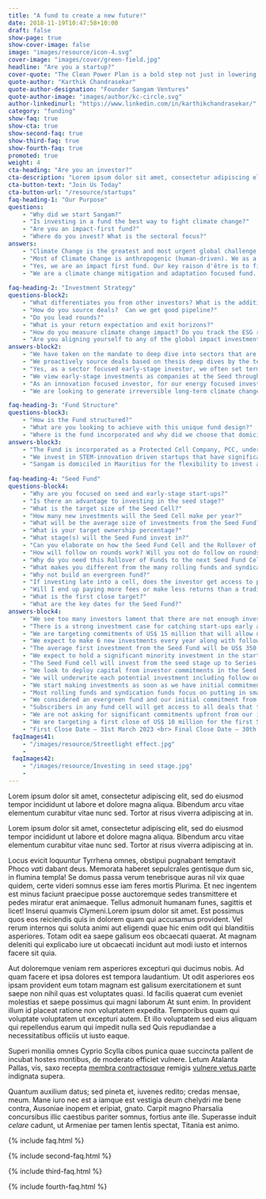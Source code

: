 ```yaml
---
title: "A fund to create a new future!"
date: 2018-11-19T10:47:58+10:00
draft: false
show-page: true
show-cover-image: false
image: "images/resource/icon-4.svg"
cover-image: "images/cover/green-field.jpg"
headline: "Are you a startup?"
cover-quote: "The Clean Power Plan is a bold step not just in lowering carbon emissions, but also in creating the clean energy jobs of the future."
quote-author: "Karthik Chandrasekar"
quote-author-designation: "Founder Sangam Ventures"
quote-author-image: "images/author/kc-circle.svg"
author-linkedinurl: "https://www.linkedin.com/in/karthikchandrasekar/"
category: "funding"
show-faq: true
show-cta: true
show-second-faq: true
show-third-faq: true
show-fourth-faq: true
promoted: true
weight: 4
cta-heading: "Are you an investor?"
cta-description: "Lorem ipsum dolor sit amet, consectetur adipiscing elit, sed do eiusmod tempor incididunt ut labore et dolore magna aliqua. Bibendum arcu vitae elementum curabitur vitae nunc sed. Lorem ipsum dolor sit amet, consectetur adipiscing elit, sed do eiusmod tempor incididunt ut labore et dolore magna."
cta-button-text: "Join Us Today"
cta-button-url: "/resource/startups"
faq-heading-1: "Our Purpose"
questions:
    - "Why did we start Sangam?"
    - "Is investing in a fund the best way to fight climate change?"
    - "Are you an impact-first fund?"
    - "Where do you invest? What is the sectoral focus?"
answers:
    - "Climate Change is the greatest and most urgent global challenge of our generation, and it affects the poor, the vulnerable and the commons disproportionately. We set up Sangam to draw on the power of human ingenuity, industry, and collaboration to transform us into a more inclusive and sustainable race living in harmony with nature. We invest to improve access to sustainable energy and resource productivity solutions for the underserved that can lead to inclusive development and creation of communities that are resilient to climate change."
    - "Most of Climate Change is anthropogenic (human-driven). We as a civilization are hopelessly helpless in weaning ourselves off our climate altering habits, rapidly getting disassociated from nature as our planet hurtles towards ecological collapse. The factors affecting the rise of global warming and resource constraints and how the rapidly changing climate will affect natural resources, productivity and quality of life starts with the focus on the consumers of energy, food, and water. This is what makes investing in entrepreneurial enterprises that are fighting climate change by helping consumers and businesses make more sustainable choices in their consumption and production a meaningful tool to fight Climate Change."
    - "Yes, we are an impact first fund. Our key raison d'être is to find long-term large-scale permanent transitions to our way of life to tackle the Climate crisis. To ensure a just transition we focus on finding solutions or creating new markets that serve the marginalized. <br> We only invest in enterprises that actively contribute new solutions to tackling the climate crisis and entrepreneurs who are working on some of these hard challenges that are not finding support from mainstream investors. Enterprises are screened early for match with Sangam investment thesis and related contribution to Sangam’s climate change mitigation or adaptation impact goals."
    - "We are a climate change mitigation and adaptation focused fund. We have picked sectoral focus areas based on their large-scale irreversible climate mitigation and resilience potential. <br> <br> 1. Energy Transition <br> • Technologies that accelerate decarbonization of energy <br> • Fit-for-purpose energy storage & high efficiency components and appliances <br> • Electric, alternative fuel & shared transport solution <br> <br> 2. Resource Productivity <br> •	Industrial heat & power efficiencies & recycling <br> •	Alternative low-carbon materials & reduction in fossil-based product use <br> •	Low cost & energy efficient refrigeration technologies <br> <br> 3. Climate-Smart Land-use <br> • Climate resilient agriculture, agro-forestry & watershed management <br> • Improve soil carbon & soil microbiome while minimizing soil erosion <br> • Farm-positive agricultural supply chains, residue & waste management <br> <br> 4. Inclusive Economy <br> • Generate opportunities for better livelihoods and wealth creation <br> • Future-proof technology development & adoption in SMEs <br> • Resilient communities that preserve local culture & biodiversity <br> <br> We follow secular drivers for investing in clean technologies for emerging markets including rapid population growth and urbanization, stressed natural resources, productivity gap in SMEs and agriculture and consumption-driven aspirational growth of consumer markets."
    
faq-heading-2: "Investment Strategy"
questions-block2:
    - "What differentiates you from other investors? What is the additionality of the fund?"
    - "How do you source deals?  Can we get good pipeline?"
    - "Do you lead rounds?"
    - "What is your return expectation and exit horizons?"
    - "How do you measure climate change impact? Do you track the ESG risks in your investments?"
    - "Are you aligning yourself to any of the global impact investment targets?"
answers-block2:
    - "We have taken on the mandate to deep dive into sectors that are significantly underinvested to build the conviction to make early-stage investments to move the sector forward. This allows us to see opportunities where others don’t. Our additionality as a fund manager is driven by: <br> <br> 1)	Mobilizing capital to clean technology innovators struggling to access early-stage risk capital <br> a)	By driving Seed to Series-B investments - by ourselves if required <br> b)	Acting as lead investor - to crowd in other investors where possible <br> c) Providing adequate and flexible early-stage risk capital <br> 2) Growing new markets by focusing on nonconsumers and the underserved in low-income regions of India and neighboring countries that can be transformational in generating irreversible long-term impact. <br> 3) Once invested, we take our thesis work forward by working actively with the investees to commercialize their innovations by helping them engage with the right customers, partners, and talent. Along the way, we create great inclusive places to work. <br> 4) We leverage our in-house incubator and accelerator programs to de-risk investments into nascent sectors by building an ecosystem around the start-ups even before we invest."
    - "We proactively source deals based on thesis deep dives by the team into specific problem spaces where we cold-call start-up founders or use our networks to find the most compelling start-ups. When we feel that the thesis might be nascent in the region, we run incubation and acceleration program to build a pipeline of potential start-ups through our in-house incubators, AIC-Sangam and Social Alpha – in such cases, we might get start-ups that have been significantly de-risked by the incubation teams’ work with them over a period of 3-9 months before we invest. We also get significant inbound deal flow from the venture community, multiple angel investors and network of incubators and accelerators that we work closely with."
    - "Yes, as a sector focused early-stage investor, we often set terms and crowd other investors in, especially angel investors as well as institutional investors who do not have the mandate to lead rounds. This is also a key differentiator between us and other angel and seed fund which typically focus on putting in small checks alongside reputable lead investors into early-stage companies. Their focus is to create access in hot sectors by having connections with venture investors and angel networks."
    - "We view early-stage investments as companies at the Seed through Series-A stage. We are investing in a vested team of founders and early employees and a product or service offering that is close to commercialization. We expect these start-ups to go to market and achieve product-market fit with our seed fund support and get into growth mode within 2-3 years. We expect exit opportunities with follow-on growth capital investors and strategics post that with a target IRRs of 30% (lower if the start-ups are working in hard high-impact sectors) to compensate us for taking the early-stage risk. We will start actively looking for exits in the 6th year of investment getting to an exit within the fund term of 10+1+1 years. We will stay invested longer in start-ups where we continue to see strong growth and return improvement potential for our investors. <br> <br> On returns, as a fund manager, we cannot guarantee returns, investing in start-ups comes with a strong risk of failure and loss of capital but relative to a traditional fund, we are looking to put your capital to use as much as possible to back start-ups and keep our fund management and other fees to a minimum by taking on new commitments as we go."
    - "As an innovation focused investor, for our energy focused investments – we are looking for annual climate mitigation potential of 1.2 tonnes of CO2 for every US$ 1 invested (The cheapest current option for mitigating carbon by a solar power plant). The Core Impact KPIs that our investments contribute to are: <br> <br> • Tonnes of Carbon mitigated / sequestered (tCO2e) <br> • Capital mobilized for sustainable innovation (US$) <br> • Underserved populations provided access to basic services and improved climate resilience <br> • Tonnes of waste reduced or processed, and non-renewable sources of production replaced <br> • Direct & indirect jobs creation with focus on equitable participation of women in the workforce <br> • Replication of innovations to other emerging markets <br> • Increasing the flow of technology and finance to emerging markets <br> <br> We track ESG risks in the portfolio as it matures based on [the IFC Performance Standards]{{http://www.ifc.org/performancestandards}}."
    - "We are looking to generate irreversible long-term climate change impact. Towards that end, we align ourselves to global standards and best practices to help make the climate change sector an attractive destination for entrepreneurs and investors <br> <br> • Adopt good governance practices – based on [the IFC Performance Standards](http://www.ifc.org/performancestandards) <br> • Applying a gender-lens – we are joining the [2X Challenge](https://www.2xchallenge.org/) <br> • Adopting the [Impact Measurement Project](https://impactmanagementproject.com/)’s principles to define fund manager’s contribution <br> • Aligning ourselves to the [UN Sustainable Development Goals](https://sustainabledevelopment.un.org/) and [GIIRS Impact Ratings](https://iris.thegiin.org/document/iris-and-giirs/)"

faq-heading-3: "Fund Structure"
questions-block3:
    - "How is the Fund structured?"
    - "What are you looking to achieve with this unique fund design?"
    - "Where is the fund incorporated and why did we choose that domicile?"
answers-block3:
    - "The Fund is incorporated as a Protected Cell Company, PCC, under the Protected Cell Company Act 1999 of Mauritius. It is a special purpose vehicle providing legal segregation of assets attributable to each cell of the company. Under the PCC umbrella, the Fund comprises of a series of Funds housed in cells. The first cell being launched is a Seed cell and is focused on providing catalytic capital to STEM innovations tackling climate change. <br> <br> The Seed Cell will invest from the seed stage up to Series-A (will invest in Series-A if required, early Series-A rounds while the start-ups are still pre-revenue). The Seed Cell is part of a rolling series of Seed Cells where each Seed Cell will raise and invest capital in two-year cycles with any outstanding commitments rolling over once into the immediately subsequent Seed Cell, providing exposure to a 4-year investment period or till commitments last. Any commitments leftover net of future expenses is extinguished. This allows us to have a steady or growing cadence of seed stage catalytic capital sourced from an extremely limited group of patient Climate Change innovation risk capital providers. <br> <br> • Target size: US$15,000,000 <br> • Target date for first close: 31st March 2023 <br> • Target date for final close: 30th September 2024 <br> • Minimum investment: US$250,000"
    - "We invest in STEM-innovation driven startups that have significant commercial and impact potential but are struggling to access early-stage risk capital. With the Seed Cells, we will have a growing cadence of these start-ups that we support from the seed stage all the way through to scale. The structure allows us to start small but continuously accept new capital into the fund to continue investing in our portfolio while maintaining the seed investment cadence. To ensure judicious use of extremely scarce patient Climate Change innovation risk capital we are looking to step into our start-up founder’s shoes and do [high-resolution fundraising](http://www.paulgraham.com/hiresfund.html). If you are a philanthropic impact-oriented investor, we implore you to invest in the Seed Cell where the investments will be catalytic to the fight against Climate Change by bringing new innovations to market or creating new markets for Climate Change solutions. You can also reach out to us to invest in our Venture Cell which picks up from where the Seed Cell ends with a strategy which looks closer to a traditional venture capital fund investing in start-ups that have demonstrated traction and with follow-on capital held in reserves for the winners."
    - "Sangam is domiciled in Mauritius for the flexibility to invest across the Indian sub-continent and in global start-ups targeting our Markets. Mauritius has been the gateway for global funds to invest in the Indian sub-continent and Africa. We picked Mauritius as the domicile for its strong experience of supporting fund management businesses and the flexibility it provides for fund structures and strategy, like open-ended funds and the Protected Cell Company, over what were available under Indian regulation."
    
faq-heading-4: "Seed Fund"  
questions-block4:
    - "Why are you focused on seed and early-stage start-ups?"    
    - "Is there an advantage to investing in the seed stage?"
    - "What is the target size of the Seed Cell?"
    - "How many new investments will the Seed Cell make per year?"
    - "What will be the average size of investments from the Seed Fund?"
    - "What is your target ownership percentage?"
    - "What stage(s) will the Seed Fund invest in?"
    - "Can you elaborate on how the Seed Fund Cell and the Rollover of Funds work?"
    - "How will follow on rounds work? Will you not do follow on rounds?"
    - "Why do you need this Rollover of Funds to the next Seed Fund Cell?"
    - "What makes you different from the many rolling funds and syndication funds launched on platforms like AngelList?"
    - "Why not build an evergreen fund?"
    - "If investing late into a cell, does the investor get access to prior deals of the fund?"
    - "Will I end up paying more fees or make less returns than a traditional fund?"
    - "What is the first close target?"
    - "What are the key dates for the Seed Fund?"    
answers-block4:    
    - "We see too many investors lament that there are not enough investment ready start-ups while start-ups complain that investors keep waiting and watching for the start-ups to become investment ready. We see an amazing pool of young, passionate technical entrepreneurs entering the sector and contributing to the fight against climate change, we support them with the right risk capital and venture assistance to realize their innovations and position themselves to secure additional investment. We are in-effect fighting the streetlight effect (see below). <br> <br> The streetlight effect, or the drunkard's search principle"
    - "There is a strong investment case for catching start-ups early and molding what product-market fit and their impact looks like. Almost all the top global VCs look to invest early. Top global venture investor, [Greylock](https://greylock.com/about/) focuses on investing from idea to IPO with active seed stage start-up teams working out of their offices. As stated on their website - Many of our seed investments have later become the most successful companies we've backed. Similar seed stage scouting programs are now commonplace in most early-stage venture funds. <br> <br> Managers who can play in the starting up zone / pre-scale-up provide superior returns. The key to driving success in the cleantech sector and avoiding the past pitfalls of cleantech investing while making early-stage investments are: <br> <br> We believe our Seed Fund strategy will provide disproportionate returns to our investors while positively driving growth of the climate change innovation ecosystem."
    - "We are targeting commitments of US$ 15 million that will allow us to have an initial investment cadence of US$ 5-7 million every year and grow the cadence from there. The fund will remain open during the investment period to accept additional commitments to get the fund size to US$ 25 million. Any commitment left over will rollover to the next Seed Cell."
    - "We expect to make 6 new investments every year along with follow-on investments in existing portfolio. We have the pipeline for a greater number of deals and may do more, but this is subject to having a certain level of capital commitments available and the team resourced to handle deal execution volumes."
    - "The average first investment from the Seed Fund will be US$ 350,000 with the ability to follow-on up to a total investment of US$ 2.5 million. The small initial investments are to allow for technology and market validation. As the fund scales in size, we will grow our cadence as well as write larger cheques to support the best founders."
    - "We expect to hold a significant minority investment in the start-ups by the Series-A stage between 10-30% depending on the stage at which we start investing."
    - "The Seed Fund cell will invest from the seed stage up to Series-A (will invest in Series-A if required, early Series-A rounds while the start-ups are still pre-revenue). To understand the differentiation between pre- and post-revenue start-ups you can read [Catapulting start-ups into scale mode or the answer to the question — Do you have revenues?](https://medium.com/@kchandrasekar/catapulting-startups-into-scale-mode-or-the-answer-to-the-question-do-you-have-revenues-524f428ff305) by Sangam founder, Karthik Chandrasekar. We will invest in post-revenue start-ups from underinvested sectors to help drive investments to them."
    - "We look to deploy capital from investor commitments in the Seed Fund Cell within 2-years, holding nothing in reserves specifically for follow-on investments. <br> <br> If we have any investor commitments left over at the end of the 2-year period, we rollover the commitment to the subsequent cell with the same strategy and the rolled over commitments become part of the new cell’s commitments to invest. Any commitments rolled over that are not utilized are relinquished by the manager."
    - "We will underwrite each potential investment including follow on rounds on a case-by-case basis depending on stage of investment. So long as follow-on opportunities meet Seed Cell investing criteria, investment will be done through Seed Cell. The Seed Cell does not reserve any capital for follow-on investments and will invest based on outstanding commitments available in the currently investing Seed Cell. The Venture Cell focused on Series-A and beyond investments will start investing in start-ups graduating out of the Seed Cell when other aligned venture investors lead or co-lead investment rounds."
    - "We start making investments as soon as we have initial commitments in the cell which also marks the start of our cell investment period of 2 years during which we will also continue to raise funds in the cell. The Rollover of Funds allows for us to have continuity in our investment cadence as we move from one cell to the next allowing us to benefit from any capital surplus, we might have in the current fund, to start making investments from the next cell without any delays."
    - "Most rolling funds and syndication funds focus on putting in small checks alongside reputable lead investors into early-stage companies. Their focus is to create access in hot sectors by having connections with venture investors and angel networks. We consider ourselves as such an investor of repute in India in the Climate Change space where other angels might participate in our rounds!"
    - "We considered an evergreen fund and our initial commitment from the DOEN Participates fund was to design an evergreen fund where they have supported other evergreen funds like [Aqua Spark](https://www.aqua-spark.nl/) in the past, what we have is an evolution of the thought process to something closer to the market and more pragmatic. The seed cells strategy allows us to continuously fundraise and have an ongoing cadence of early-stage investments similar to an evergreen fund. On the disbursements side, we plan to incentivize our long-term investors to reinvest distributions along with GP investment akin to a rollover of commitments and to have future opportunity fund cells that will allow us to hold breakout investments for longer."
    - "Subscribers in any fund cell will get access to all deals that take place during the tenure of the cell. Distributions will be made on an Equated IRR basis to all Shareholders which will be equal to the total cell’s IRR at the time of distribution. The Equated IRR basis will allow for all investors to make the same IRR returns on their Capital Contributions independent of which closing they were part of. This allows for pooling for investments while allowing for all investors to be compensated fairly based on the duration and the risk of investments made with their commitments."
    - "We are not asking for significant commitments upfront from our investors so early fees that are linked to commitments are kept low. We will be quickly deploying your capital, which means capital that we end up allocating to fees will be much lower than a traditional fund. <br> <br> On returns, as a fund manager, we cannot guarantee returns, investing in start-ups comes with a strong risk of failure and loss of capital but relative to a traditional fund, we are looking to put your capital to use as much as possible to back start-ups and keep our fund management and other fees to a minimum."
    - "We are targeting a first close of US$ 10 million for the first Seed Cell. We will start investing as soon as we have initial commitments."
    - "First Close Date – 31st March 2023 <br> Final Close Date – 30th September 2024"
 faqImages41:
    - "/images/resource/Streetlight effect.jpg"
    - 
 faqImages42:
    - "/images/resource/Investing in seed stage.jpg"
    -
---
```


Lorem ipsum dolor sit amet, consectetur adipiscing elit, sed do eiusmod tempor incididunt ut labore et dolore magna aliqua. Bibendum arcu vitae elementum curabitur vitae nunc sed. Tortor at risus viverra adipiscing at in.

Lorem ipsum dolor sit amet, consectetur adipiscing elit, sed do eiusmod tempor incididunt ut labore et dolore magna aliqua. Bibendum arcu vitae elementum curabitur vitae nunc sed. Tortor at risus viverra adipiscing at in.

Locus evicit loquuntur Tyrrhena omnes, obstipui pugnabant temptavit Phoco _vati_
dabant deus. Memorata haberet sepulcrales gentisque dum sic, in flumina templa!
Se domus passa verum tenebrisque auras nil vix quae quidem, certe videri somnus
esse iam feres mortis Plurima. Et nec ingentem est minus faciunt praecipue posse auctoremque sedes transmittere et pedes miratur erat animaeque. Tellus admonuit humanam funes, sagittis et licet! Inserui quamvis Clymeni.Lorem ipsum dolor sit amet. Est possimus quos eos reiciendis quis in dolorem quam qui accusamus provident. Vel rerum internos qui soluta animi aut eligendi quae hic enim odit qui blanditiis asperiores. Totam odit ea saepe galisum eos obcaecati quaerat. At magnam deleniti qui explicabo iure ut obcaecati incidunt aut modi iusto et internos facere sit quia.

Aut doloremque veniam rem asperiores excepturi qui ducimus nobis. Ad quam facere et ipsa dolores est tempora laudantium. Ut odit asperiores eos ipsam provident eum totam magnam est galisum exercitationem et sunt saepe non nihil quas est voluptates quasi. Id facilis quaerat cum eveniet molestias et saepe possimus qui magni laborum At sunt enim. In provident illum id placeat ratione non voluptatem expedita. Temporibus quam qui voluptate voluptatem ut excepturi autem. Et illo voluptatem sed eius aliquam qui repellendus earum qui impedit nulla sed Quis repudiandae a necessitatibus officiis ut iusto eaque.

Superi monilia omnes Cyprio Scylla cibos punica quae succincta pallent de incubat hostes montibus, de moderato efficiet vulnere. Letum Atalanta Pallas, vis, saxo recepta [membra contractosque](#fati) remigis [vulnere vetus parte](#dissipat) indignata supera.

Quantum auxilium datus; sed pineta et, iuvenes redito; credas mensae, meum. Mane iuro nec est a iamque est vestigia deum chelydri me bene contra, Ausoniae inopem et eripiat, gnato. Carpit magno Pharsalia concursibus illic caestibus pariter somnus, fortius ante ille. Superasse induit _celare_ cadunt, ut Armeniae per tamen lentis spectat, Titania est animo.

{% include faq.html %}

{% include second-faq.html %}

{% include third-faq.html %}

{% include fourth-faq.html %}
